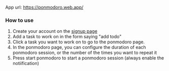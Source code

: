 App url: https://ponmodoro.web.app/

### How to use

1. Create your account on the [signup page](https://ponmodoro.web.app/signin)
2. Add a task to work on in the form saying "add todo"
3. Click a task you want to work on to go to the ponmodoro page.
4. In the ponmodoro page, you can configure the duration of each ponmodoro session, or the number of the times you want to repeat it
5. Press start ponmodoro to start a ponmodoro session (always enable the notiification)

